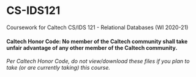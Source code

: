 # CS-IDS121
Coursework for Caltech CS/IDS 121 - Relational Databases (WI 2020-21)

#### Caltech Honor Code: No member of the Caltech community shall take unfair advantage of any other member of the Caltech community.

_Per Caltech Honor Code, do not view/download these files if you plan to take (or are currently taking) this course._
